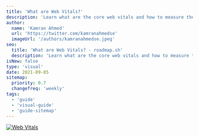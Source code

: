 ```yaml
---
title: 'What are Web Vitals?'
description: 'Learn what are the core web vitals and how to measure them.'
author:
  name: 'Kamran Ahmed'
  url: 'https://twitter.com/kamranahmedse'
  imageUrl: '/authors/kamranahmedse.jpeg'
seo:
  title: 'What are Web Vitals? - roadmap.sh'
  description: 'Learn what are the core web vitals and how to measure them.'
isNew: false
type: 'visual'
date: 2021-09-05
sitemap:
  priority: 0.7
  changefreq: 'weekly'
tags:
  - 'guide'
  - 'visual-guide'
  - 'guide-sitemap'
---
```


[![Web Vitals](/guides/web-vitals.png)](/guides/web-vitals.png)
